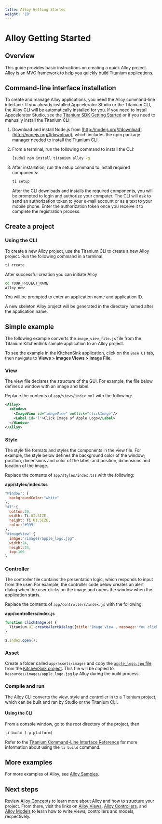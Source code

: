 ```yaml
---
title: Alloy Getting Started
weight: '10'
---
```


# Alloy Getting Started

## Overview

This guide provides basic instructions on creating a quick Alloy project. Alloy is an MVC framework to help you quickly build Titanium applications.

## Command-line interface installation

To create and manage Alloy applications, you need the Alloy command-line interface. If you already installed Appcelerator Studio or the Titanium CLI, the Alloy CLI will be automatically installed for you. If you need to install Appcelerator Studio, see the [Titanium SDK Getting Started](/guide/Titanium_SDK/Titanium_SDK_Getting_Started/) or if you need to manually install the Titanium CLI:

1. Download and install Node.js from [http://nodejs.org/#download](http://nodejs.org/#download), which includes the npm package manager needed to install the Titanium CLI.

2. From a terminal, run the following command to install the CLI:

    ```bash
    [sudo] npm install titanium alloy -g
    ```

3. After installation, run the setup command to install required components:

    ```bash
    ti setup
    ```

    After the CLI downloads and installs the required components, you will be prompted to login and authorize your computer. The CLI will ask to send an authorization token to your e-mail account or as a text to your mobile phone. Enter the authorization token once you receive it to complete the registration process.

## Create a project

### Using the CLI

To create a new Alloy project, use the Titanium CLI to create a new Alloy project. Run the following command in a terminal:

```bash
ti create
```

After successful creation you can initiate Alloy

```bash
cd YOUR_PROJECT_NAME
alloy new
```

You will be prompted to enter an application name and application ID.

A new skeleton Alloy project will be generated in the directory named after the application name.

## Simple example

The following example converts the `image_view_file.js` file from the Titanium KitchenSink sample application to an Alloy project.

To see the example in the KitchenSink application, click on the `Base UI` tab, then navigate to **Views > Images Views > Image File**.

### View

The view file declares the structure of the GUI. For example, the file below defines a window with an image and label.

Replace the contents of `app/views/index.xml` with the following:

```xml
<Alloy>
  <Window>
    <ImageView id="imageView" onClick="clickImage"/>
    <Label id="l">Click Image of Apple Logo</Label>
  </Window>
</Alloy>
```

### Style

The style file formats and styles the components in the view file. For example, the style below defines the background color of the window; position, dimensions and color of the label; and position, dimensions and location of the image.

Replace the contents of `app/styles/index.tss` with the following:

**app/styles/index.tss**

```javascript
"Window": {
  backgroundColor:"white"
},
"#l":{
  bottom:20,
  width: Ti.UI.SIZE,
  height: Ti.UI.SIZE,
  color:'#999'
},
"#imageView":{
  image:"/images/apple_logo.jpg",
  width:24,
  height:24,
  top:100
}
```

### Controller

The controller file contains the presentation logic, which responds to input from the user. For example, the controller code below creates an alert dialog when the user clicks on the image and opens the window when the application starts.

Replace the contents of `app/controllers/index.js` with the following:

**app/controllers/index.js**

```javascript
function clickImage(e) {
  Titanium.UI.createAlertDialog({title:'Image View', message:'You clicked me!'}).show();
}

$.index.open();
```

### Asset

Create a folder called `app/assets/images` and copy the [`apple_logo.jpg` file](https://raw.github.com/appcelerator-developer-relations/KitchenSink/master/Resources/images/apple_logo.jpg) from the [KitchenSink project](https://github.com/appcelerator-developer-relations/KitchenSink). This file will be copied to `Resources/images/apple_logo.jpg` by Alloy during the build process.

### Compile and run

The Alloy CLI converts the view, style and controller in to a Titanium project, which can be built and ran by Studio or the Titanium CLI.

#### Using the CLI

From a console window, go to the root directory of the project, then

```bash
ti build [-p platform]
```

Refer to the [Titanium Command-Line Interface Reference](/guide/Titanium_SDK/Titanium_SDK_Guide/Titanium_Command-Line_Interface_Reference/) for more information about using the `ti build` command.

## More examples

For more examples of Alloy, see [Alloy Samples](/guide/Alloy_Framework/Alloy_How-tos/Alloy_Samples/).

## Next steps

Review [Alloy Concepts](/guide/Alloy_Framework/Alloy_Guide/Alloy_Concepts/) to learn more about Alloy and how to structure your project. From there, visit the links on [Alloy Views](/guide/Alloy_Framework/Alloy_Guide/Alloy_Views/), [Alloy Controllers](/guide/Alloy_Framework/Alloy_Guide/Alloy_Controllers/), and [Alloy Models](/guide/Alloy_Framework/Alloy_Guide/Alloy_Models/) to learn how to write views, controllers and models, respectively.
